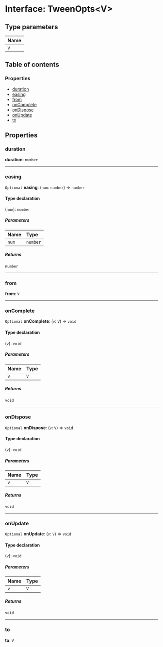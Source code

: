 # Interface: TweenOpts\<V>

## Type parameters

| Name |
| :------ |
| `V` |

## Table of contents

### Properties

* [duration](/auto-docs/playground-react/interfaces/TweenOpts.md#duration)
* [easing](/auto-docs/playground-react/interfaces/TweenOpts.md#easing)
* [from](/auto-docs/playground-react/interfaces/TweenOpts.md#from)
* [onComplete](/auto-docs/playground-react/interfaces/TweenOpts.md#oncomplete)
* [onDispose](/auto-docs/playground-react/interfaces/TweenOpts.md#ondispose)
* [onUpdate](/auto-docs/playground-react/interfaces/TweenOpts.md#onupdate)
* [to](/auto-docs/playground-react/interfaces/TweenOpts.md#to)

## Properties

### duration

**duration**: `number`

***

### easing

`Optional` **easing**: (`num`: `number`) => `number`

#### Type declaration

(`num`): `number`

##### Parameters

| Name | Type |
| :------ | :------ |
| `num` | `number` |

##### Returns

`number`

***

### from

**from**: `V`

***

### onComplete

`Optional` **onComplete**: (`v`: `V`) => `void`

#### Type declaration

(`v`): `void`

##### Parameters

| Name | Type |
| :------ | :------ |
| `v` | `V` |

##### Returns

`void`

***

### onDispose

`Optional` **onDispose**: (`v`: `V`) => `void`

#### Type declaration

(`v`): `void`

##### Parameters

| Name | Type |
| :------ | :------ |
| `v` | `V` |

##### Returns

`void`

***

### onUpdate

`Optional` **onUpdate**: (`v`: `V`) => `void`

#### Type declaration

(`v`): `void`

##### Parameters

| Name | Type |
| :------ | :------ |
| `v` | `V` |

##### Returns

`void`

***

### to

**to**: `V`
